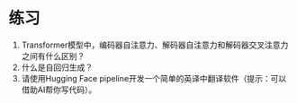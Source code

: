 # 练习

1. Transformer模型中，编码器自注意力、解码器自注意力和解码器交叉注意力之间有什么区别？
2. 什么是自回归生成？
3. 请使用Hugging Face pipeline开发一个简单的英译中翻译软件（提示：可以借助AI帮你写代码）。
